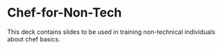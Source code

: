 # Chef-for-Non-Tech
This deck contains slides to be used in training non-technical individuals about chef basics.
